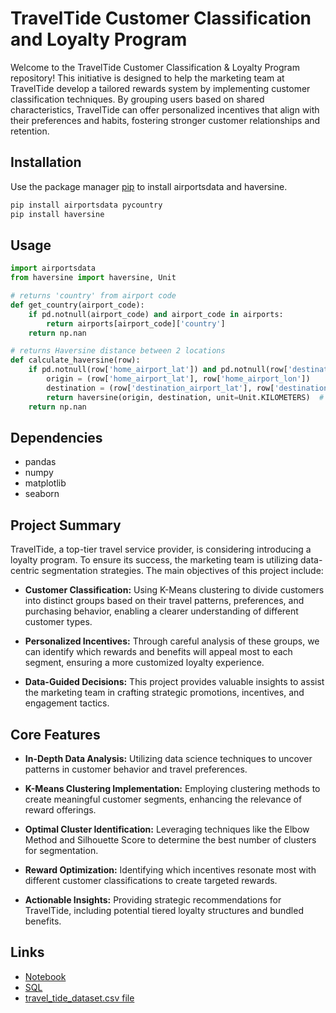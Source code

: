# TravelTide Customer Classification and Loyalty Program

Welcome to the TravelTide Customer Classification & Loyalty Program repository! This initiative is designed to help the marketing team at TravelTide develop a tailored rewards system by implementing customer classification techniques. By grouping users based on shared characteristics, TravelTide can offer personalized incentives that align with their preferences and habits, fostering stronger customer relationships and retention.

## Installation

Use the package manager [pip](https://pip.pypa.io/en/stable/) to install airportsdata and haversine.

```bash
pip install airportsdata pycountry
pip install haversine
```

## Usage

```python
import airportsdata
from haversine import haversine, Unit

# returns 'country' from airport code
def get_country(airport_code):
    if pd.notnull(airport_code) and airport_code in airports:
        return airports[airport_code]['country']
    return np.nan

# returns Haversine distance between 2 locations
def calculate_haversine(row):
    if pd.notnull(row['home_airport_lat']) and pd.notnull(row['destination_airport_lat']):
        origin = (row['home_airport_lat'], row['home_airport_lon'])
        destination = (row['destination_airport_lat'], row['destination_airport_lon'])
        return haversine(origin, destination, unit=Unit.KILOMETERS)  # Distance in KM
    return np.nan

```

## Dependencies

* pandas
* numpy
* matplotlib
* seaborn

## Project Summary

TravelTide, a top-tier travel service provider, is considering introducing a loyalty program. To ensure its success, the marketing team is utilizing data-centric segmentation strategies. The main objectives of this project include:

* **Customer Classification:** Using K-Means clustering to divide customers into distinct groups based on their travel patterns, preferences, and purchasing behavior, enabling a clearer understanding of different customer types.

* **Personalized Incentives:** Through careful analysis of these groups, we can identify which rewards and benefits will appeal most to each segment, ensuring a more customized loyalty experience.

* **Data-Guided Decisions:** This project provides valuable insights to assist the marketing team in crafting strategic promotions, incentives, and engagement tactics.


## Core Features

* **In-Depth Data Analysis:** Utilizing data science techniques to uncover patterns in customer behavior and travel preferences.

* **K-Means Clustering Implementation:** Employing clustering methods to create meaningful customer segments, enhancing the relevance of reward offerings.

* **Optimal Cluster Identification:** Leveraging techniques like the Elbow Method and Silhouette Score to determine the best number of clusters for segmentation.

* **Reward Optimization:** Identifying which incentives resonate most with different customer classifications to create targeted rewards.

* **Actionable Insights:** Providing strategic recommendations for TravelTide, including potential tiered loyalty structures and bundled benefits.


## Links
* [Notebook](https://colab.research.google.com/drive/19mPKLUYaLAbvZnSPibV3B7QrCiA1h6tD?usp=sharing) <br>
* [SQL](https://drive.google.com/file/d/1phL8aWMU7glyEgIP--qZ3EoiM4uxnjQl/view?usp=sharing) <br>
* [travel_tide_dataset.csv file](https://docs.google.com/spreadsheets/d/1-NzD9-0eRO14dfEkRgpsM3W6Q8S5xhpqqB-OMnvu5Ko/edit?usp=sharing) <br>
